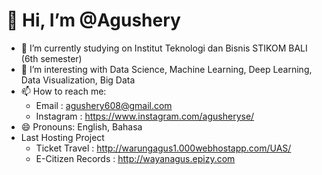 # 👋 Hi, I’m @Agushery

- 🔭 I’m currently studying on Institut Teknologi dan Bisnis STIKOM BALI (6th semester)
- 🌱 I’m interesting with  Data Science, Machine Learning, Deep Learning, Data Visualization, Big Data
- 📫 How to reach me: 
    * Email     : agushery608@gmail.com
    * Instagram : https://www.instagram.com/agusheryse/
- 😄 Pronouns: English, Bahasa
- Last Hosting Project
   * Ticket Travel      : http://warungagus1.000webhostapp.com/UAS/
   * E-Citizen Records  : http://wayanagus.epizy.com
